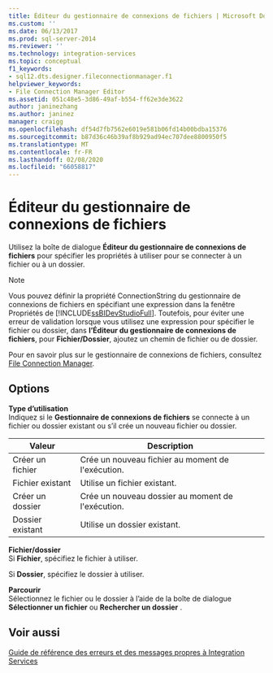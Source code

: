 ```yaml
---
title: Éditeur du gestionnaire de connexions de fichiers | Microsoft Docs
ms.custom: ''
ms.date: 06/13/2017
ms.prod: sql-server-2014
ms.reviewer: ''
ms.technology: integration-services
ms.topic: conceptual
f1_keywords:
- sql12.dts.designer.fileconnectionmanager.f1
helpviewer_keywords:
- File Connection Manager Editor
ms.assetid: 051c48e5-3d86-49af-b554-ff62e3de3622
author: janinezhang
ms.author: janinez
manager: craigg
ms.openlocfilehash: df54d7fb7562e6019e581b06fd14b00bdba15376
ms.sourcegitcommit: b87d36c46b39af8b929ad94ec707dee8800950f5
ms.translationtype: MT
ms.contentlocale: fr-FR
ms.lasthandoff: 02/08/2020
ms.locfileid: "66058817"
---
```

# <a name="file-connection-manager-editor"></a>Éditeur du gestionnaire de connexions de fichiers
  Utilisez la boîte de dialogue **Éditeur du gestionnaire de connexions de fichiers** pour spécifier les propriétés à utiliser pour se connecter à un fichier ou à un dossier.  
  
> [!NOTE]  
>  Vous pouvez définir la propriété ConnectionString du gestionnaire de connexions de fichiers en spécifiant une expression dans la fenêtre Propriétés de [!INCLUDE[ssBIDevStudioFull](../includes/ssbidevstudiofull-md.md)]. Toutefois, pour éviter une erreur de validation lorsque vous utilisez une expression pour spécifier le fichier ou dossier, dans **l’Éditeur du gestionnaire de connexions de fichiers**, pour **Fichier/Dossier**, ajoutez un chemin de fichier ou de dossier.  
  
 Pour en savoir plus sur le gestionnaire de connexions de fichiers, consultez [File Connection Manager](connection-manager/file-connection-manager.md).  
  
## <a name="options"></a>Options  
 **Type d’utilisation**  
 Indiquez si le **Gestionnaire de connexions de fichiers** se connecte à un fichier ou dossier existant ou s’il crée un nouveau fichier ou dossier.  
  
|Valeur|Description|  
|-----------|-----------------|  
|Créer un fichier|Crée un nouveau fichier au moment de l'exécution.|  
|Fichier existant|Utilise un fichier existant.|  
|Créer un dossier|Crée un nouveau dossier au moment de l'exécution.|  
|Dossier existant|Utilise un dossier existant.|  
  
 **Fichier/dossier**  
 Si **Fichier**, spécifiez le fichier à utiliser.  
  
 Si **Dossier**, spécifiez le dossier à utiliser.  
  
 **Parcourir**  
 Sélectionnez le fichier ou le dossier à l’aide de la boîte de dialogue **Sélectionner un fichier** ou **Rechercher un dossier** .  
  
## <a name="see-also"></a>Voir aussi  
 [Guide de référence des erreurs et des messages propres à Integration Services](../../2014/integration-services/integration-services-error-and-message-reference.md)  
  
  
